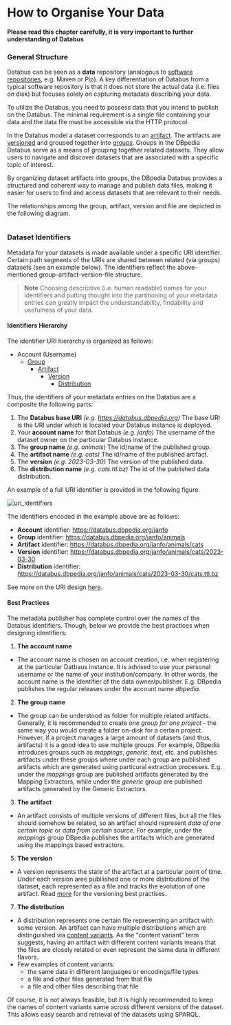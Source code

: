 # How to Organise Your Data
**Please read this chapter carefully, it is very important to further understanding of Databus**

### General Structure

Databus can be seen as a **data** repository (analogous to [software repositories](https://en.wikipedia.org/wiki/Software_repository), e.g. Maven or Pip). A key differentiation of Databus from a typical software repository is that it does not store the actual data (i.e. files on disk) but focuses solely on capturing metadata describing your data.

To utilize the Databus, you need to possess data that you intend to publish on the Databus. The minimal requirement is a single file containing your data and the data file must be accessible via the HTTP protocol. 

In the Databus model a dataset corresponds to an [artifact](../artifact.md). The artifacts are [versioned](../dataid.md) and grouped together into [groups](../group.md). Groups in the DBpedia Databus serve as a means of grouping together related datasets. They allow users to navigate and discover datasets that are associated with a specific topic of interest.

By organizing dataset artifacts into groups, the DBpedia Databus provides a structured and coherent way to manage and publish data files, making it easier for users to find and access datasets that are relevant to their needs.

The relationships among the group, artifact, version and file are depicted in the following diagram.&#x20;

<figure><img src="databus-model.png" alt=""><figcaption></figcaption></figure>

### Dataset Identifiers

Metadata for your datasets is made available under a specific URI identifier. Certain path segments of the URIs are shared between related (via groups) datasets (see an example below). The identifiers reflect the above-mentioned group-artifact-version-file structure.

> **Note** Choosing descriptive (i.e. human readable) names for your identifiers and putting thought into the partitioning of your metadata entries can greatly impact the understandability, findability and usefulness of your data.

#### Identifiers Hierarchy

The identifier URI hierarchy is organized as follows:


* Account (Username)
  * [Group](../group.md)
    * [Artifact](../artifact.md)
      * [Version](../version.md)
        * [Distribution](../distribution.md)



Thus, the identifiers of your metadata entries on the Databus are a composite the following parts:

1. The **Databus base URI** _(e.g. https://databus.dbpedia.org)_ The base URI is the URI under which is located your Databus instance is deployed. 
2. Your **account name** for that Databus _(e.g. janfo)_ The username of the dataset owner on the particular Databus instance.
3. The **group name** _(e.g. animals)_ The id/name of the published group.
4. The **artifact name** _(e.g. cats)_ The id/name of the published artifact.
5. The **version** _(e.g. 2023-03-30)_ The version of the published data.
6. The **distribution name** _(e.g. cats.ttl.bz)_ The id of the published data distribution.

An example of a full URI identifier is provided in the following figure.

![uri\_identifiers](uri\_structure.png)

The identifiers encoded in the example above are as follows: 

* **Account** identifier: https://databus.dbpedia.org/janfo
* **Group** identifier: https://databus.dbpedia.org/janfo/animals
* **Artifact** identifier: https://databus.dbpedia.org/janfo/animals/cats
* **Version** identifier: https://databus.dbpedia.org/janfo/animals/cats/2023-03-30
* **Distribution** identifier: https://databus.dbpedia.org/janfo/animals/cats/2023-03-30/cats.ttl.bz

See more on the URI design [here](../uridesign.md).

#### Best Practices

The metadata publisher has complete control over the names of the Databus identifiers. Though, below we provide the best practices when designing identifiers:

1. **The account name**

* The account name is chosen on account creation, i.e. when registering at the particular Datbaus instance. It is advised to use your personal username or the name of your institution/company. In other words, the account name is the identifier of the data owner/publisher. E.g. DBpedia publishes the regular releases under the account name _dbpedia_.

2. **The group name**

* The group can be understood as folder for multiple related artifacts. Generally, it is recommended to create _one group for one project_ - the same way you would create a folder on-disk for a certain project. However, if a project manages a large amount of datasets (and thus, artifacts) it is a good idea to use multiple groups. For example, DBpedia introduces groups such as _mappings_, _generic_, _text_, etc. and publishes artifacts under these groups where under each group are published artifacts which are generated using particural extraction processes. E.g. under the _mappings_ group are published artifacts generated by the Mapping Extractors, while under the _generic_ group are published artifacts generated by the Generic Extractors.

3. **The artifact**

* An artifact consists of multiple versions of different files, but all the files should somehow be related, so an artifact should represent _data of one certain topic_ or _data from certain source_. For example, under the _mappings_ group DBpedia publishes the artifacts which are generated using the mappings based extractors.

5. **The version**

* A version represents the state of the artifact at a particular point of time. Under each version aree publiished one or more distributions of the dataset, each represented as a file and tracks the evolution of one artifact. Read [more](../versioning.md) for the versioning best practises.

7. **The distribution**

* A distribution represents one certain file representing an artifact with some version. An artifact can have multiple distributions which are distinguished via [content variants](../content-variants.md). As the "content variant" term suggests, having an artifact with different content variants means that the files are closely related or even represent the same data in different flavors.
* Few examples of content variants:
  * the same data in different languages or encodings/file types
  * a file and other files generated from that file
  * a file and other files describing that file

Of course, it is not always feasible, but it is highly recommended to keep the names of content variants same across different versions of the dataset. This allows easy search and retrieval of the datasets using SPARQL.
